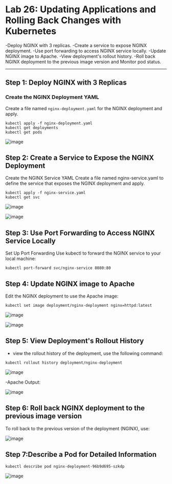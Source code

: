 # Lab 26: Updating Applications and Rolling Back Changes with Kubernetes

-﻿﻿Deploy NGINX with 3 replicas.
﻿﻿-Create a service to expose NGINX deployment.
﻿﻿-Use port forwarding to access NGINX service locally.
﻿﻿-Update NGINX image to Apache.
﻿﻿-View deployment's rollout history.
﻿﻿-Roll back NGINX deployment to the previous image version and Monitor pod status.
  
---
## Step 1: Deploy NGINX with 3 Replicas

### Create the NGINX Deployment YAML

Create a file named `nginx-deployment.yaml` for the NGINX deployment and apply.

```
kubectl apply -f nginx-deployment.yaml
kubectl get deployments
kubectl get pods

```
![image](https://github.com/user-attachments/assets/db4ae34a-2f78-4afc-b563-6ea2c41c5abe)

## Step 2: Create a Service to Expose the NGINX Deployment

Create the NGINX Service YAML
Create a file named nginx-service.yaml to define the service that exposes the NGINX deployment and apply.

```
kubectl apply -f nginx-service.yaml
kubectl get svc
```

![image](https://github.com/user-attachments/assets/2a72eb79-18b7-40bf-907c-a8b09ec1eebd)

![image](https://github.com/user-attachments/assets/5891c20b-cc6d-4f4e-8a4d-6fd6f627d6dc)

## Step 3: Use Port Forwarding to Access NGINX Service Locally
Set Up Port Forwarding
Use kubectl to forward the NGINX service to your local machine:

```
kubectl port-forward svc/nginx-service 8080:80
```

## Step 4: Update NGINX image to Apache
Edit the NGINX deployment to use the Apache image:

```
kubectl set image deployment/nginx-deployment nginx=httpd:latest
```

![image](https://github.com/user-attachments/assets/a6bc86f0-461d-4433-b12f-b468d8c55f5b)

![image](https://github.com/user-attachments/assets/a43bed06-3fe1-41ef-810e-bc3a5fb423a8)

## Step 5: View Deployment's Rollout History
- view the rollout history of the deployment, use the following command:

```
kubectl rollout history deployment/nginx-deployment
```

![image](https://github.com/user-attachments/assets/bb05c836-e7cc-4207-87e4-56e8d7c7e7fa)

-Apache Output:

![image](https://github.com/user-attachments/assets/11afac29-08a0-495e-a0eb-d25d146caa7d)

## Step 6: Roll back NGINX deployment to the previous image version
To roll back to the previous version of the deployment (NGINX), use:

![image](https://github.com/user-attachments/assets/81028775-e931-413c-9df5-d15475a97ff6)


## Step 7:Describe a Pod for Detailed Information

```
kubectl describe pod nginx-deployment-96b9d695-szkdp
```
![image](https://github.com/user-attachments/assets/b2a9a241-0abd-46ed-b1a5-2e7a85370c13)




